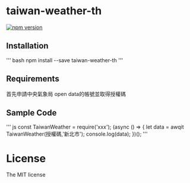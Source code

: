# taiwan-weather-th

[![npm version](https://www.npmjs.com/package/taiwan-weather-th)](https://www.npmjs.com/package/taiwan-weather-th)
## Installation

''' bash
npm install --save taiwan-weather-th
'''
## Requirements
首先申請中央氣象局 open data的帳號並取得授權碼

## Sample Code
''' js
const TaiwanWeather = require('xxx');
(async () => {
    let data = awqit TaiwanWeather(授權碼,'新北市');
    console.log(data);
})();
'''

# License
The MIT license